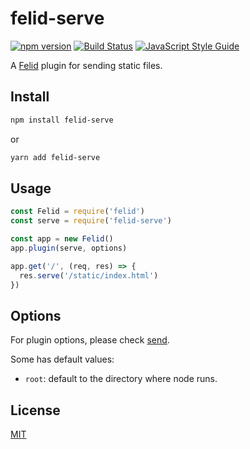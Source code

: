 # felid-serve

[![npm version](https://img.shields.io/npm/v/felid-serve.svg)](https://www.npmjs.com/package/felid-serve) [![Build Status](https://travis-ci.com/felidjs/felid-serve.svg?branch=master)](https://travis-ci.com/felidjs/felid-serve) [![JavaScript Style Guide](https://img.shields.io/badge/code_style-standard-brightgreen.svg)](https://standardjs.com)

A [Felid](https://github.com/felidjs/felid) plugin for sending static files.

## Install

```bash
npm install felid-serve
```

or

```bash
yarn add felid-serve
```

## Usage

```javascript
const Felid = require('felid')
const serve = require('felid-serve')

const app = new Felid()
app.plugin(serve, options)

app.get('/', (req, res) => {
  res.serve('/static/index.html')
})
```

## Options

For plugin options, please check [send](https://github.com/pillarjs/send).

Some has default values:

- `root`: default to the directory where node runs.

## License

[MIT](./LICENSE)
